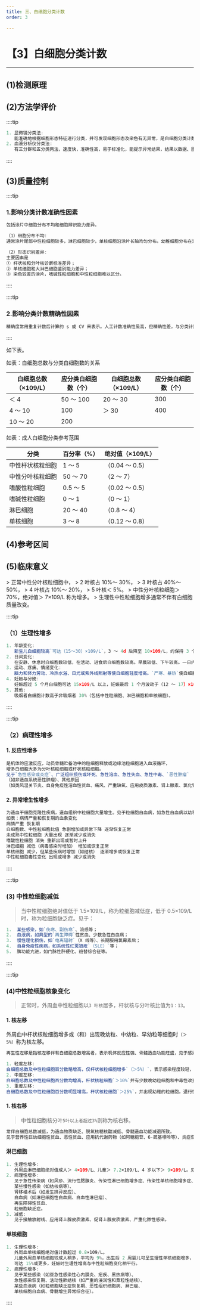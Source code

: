 ```yaml
---
title: 三、白细胞分类计数
order: 3

---
```


# 【3】白细胞分类计数

<kaodian :text="'临床检验基础记忆卡'" />

<!-- ###### 第三章 白细胞检查

> 临床检验基础 -->

<beitiL/>

---

## (1)检测原理

<son :text="'临床检验基础检验记忆卡'" text1="(1)检测原理" :textOption="[['了解','基础知识','相关专业知识'],['了解','基础知识','专业知识'],['了解','基础知识','专业知识']]" />

## (2)方法学评价

<son :text="'临床检验基础检验记忆卡'" text1="(2)方法学评价" :textOption="[['了解','相关专业知识','专业实践能力'],['了解','专业知识','专业实践能力'],['了解','专业知识','专业实践能力']]" />

::::tip

```js
1. 显微镜分类法:
   能准确地根据细胞形态特征进行分类，并可发现细胞形态及染色有无异常，是白细胞分类计数参考方法，但耗时、精确性和重复性较差。
2. 血液分析仪分类法:
   有三分群和五分类两法，速度快，准确性高，易于标准化，能提示异常结果，结果以数据、图形、文字等多种形式展示，是白细胞分类和筛检首选方法，但不能完全代替显微镜检查法对异常白细胞进行鉴别和分类。
```

::::

## (3)质量控制

<son :text="'临床检验基础检验记忆卡'" text1="(3)质量控制" :textOption="[['了解','相关专业知识','专业实践能力'],['掌握','专业知识','专业实践能力'],['掌握','专业知识','专业实践能力']]" />

::::tip

### 1.影响分类计数准确性因素

```js
包括涂片中细胞分布不均和细胞辨识能力差异。

（1）细胞分布不均:
通常涂片尾部中性粒细胞较多，淋巴细胞较少，单核细胞沿涂片长轴均匀分布。幼稚细胞分布在涂片尾部和边缘，淋巴细胞、嗜碱性粒细胞分布在涂片头部和体部。采用“城垛”式移动进行涂片分类，有助于弥补涂片中细胞分布的差异。

（2）形态识别差异:
主要因素是
① 杆状核和分叶核诊断标准差异；
② 单核细胞和大淋巴细胞鉴别能力差异；
③ 染色较差的涂片，嗜碱性粒细胞和中性粒细胞难以区分。
```

::::

::::tip

### 2.影响分类计数精确性因素

```js
精确度常用重复计数后计算的 s 或 CV 来表示。人工计数准确性虽高，但精确性差，与分类计数细胞数量较少有关。计数细胞量越大，误差越小。因此，临床上如需观察细胞数量变化作为诊治指标时，应提高细胞计数量.
```

::::

如下表。

如表：白细胞总数与分类白细胞数的关系

| 白细胞总数（×109/L） | 应分类白细胞数（个） | 白细胞总数（×109/L） | 应分类白细胞数（个） |
| -------------------- | -------------------- | -------------------- | -------------------- |
| ＜ 4                 | 50 ～ 100            | 20 ～ 30             | 300                  |
| 4 ～ 10              | 100                  | ＞ 30                | 400                  |
| 10 ～ 20             | 200                  |                      |

如表：成人白细胞分类参考范围

| 分类             | 百分率（%） | 绝对值（×109/L） |
| ---------------- | ----------- | ---------------- |
| 中性杆状核粒细胞 | 1 ～ 5      | （0.04 ～ 0.5）  |
| 中性分叶核粒细胞 | 50 ～ 70    | （2 ～ 7）       |
| 嗜酸性粒细胞     | 0.5 ～ 5    | （0.02 ～ 0.5）  |
| 嗜碱性粒细胞     | 0 ～ 1      | （0 ～ 1）       |
| 淋巴细胞         | 20 ～ 40    | （0.8 ～ 4）     |
| 单核细胞         | 3 ～ 8      | （0.12 ～ 0.8）  |

## (4)参考区间

<son :text="'临床检验基础检验记忆卡'" text1="(4)参考区间" :textOption="[['掌握','专业知识','专业实践能力'],['掌握','相关专业知识','专业实践能力'],['掌握','相关专业知识','专业实践能力']]" />

## (5)临床意义

<son :text="'临床检验基础检验记忆卡'" text1="(5)临床意义" :textOption="[['掌握','专业知识','专业实践能力'],['掌握','相关专业知识','专业实践能力'],['掌握','相关专业知识','专业实践能力']]" />
> 正常中性分叶核粒细胞中，
> 2 叶核占 10%～ 30%，
> 3 叶核占 40%～ 50%，
> 4 叶核占 10%～ 20%，
> 5 叶核＜ 5%。
> 中性分叶核粒细胞＞ 70%，绝对值＞ 7×109/L 称为增多。
> 生理性中性粒细胞增多通常不伴有白细胞质量改变。

::::tip

### （1）生理性增多

```js
1. 年龄变化:
   新生儿白细胞较高`可达（15～30）×109/L`，3 ～ 4d 后降至 10×109/L，约保持 3 个月，逐渐减至成人水平。新生儿中性粒细胞占绝对优势（6 ～ 28）×109/L，1 周内降至 5×109/L，`第6～9d减至与淋巴细胞大致相等`，随后淋巴细胞逐渐增多，婴儿期以淋巴细胞数为主`（可达70%）`，2 ～ 3 岁后，淋巴细胞逐渐减低，中性粒细胞逐渐增高，4 ～ 5 岁两者基本相等，形成中性粒细胞和淋巴细胞 2 次交叉变化曲线，到青春期时与成人相同。
2. 日间变化:
   在安静、休息时白细胞数较低，在活动、进食后白细胞数较高。早晨较低、下午较高。一日内最高值和最低值可相差 1 倍。
3. 运动、疼痛、情绪变化:
   脑力和体力劳动、冷热水浴、日光或紫外线照射等使白细胞轻度增高。`严寒、暴热`使白细胞数高达 15×109/L 或更高。剧烈运动、剧痛、情绪激动使白细胞显著增高。
4. 妊娠与分娩:
   妊娠超过 5 个月白细胞可达 15×109/L 以上，妊娠最后 1 个月波动于（12 ～ 17）×109/L，分娩时白细胞可达 34×109/L，分娩后 2 ～ 5d 内恢复正常。
5. 其他:
   吸烟者白细胞计数高于非吸烟者 30%（包括中性粒细胞、淋巴细胞和单核细胞）。
```

::::

::::tip

### （2）病理性增多

#### 1. 反应性增多

```js
是机体的应激反应，动员骨髓贮备池中的粒细胞释放或边缘池粒细胞进入血液循环，
增多白细胞大多为分叶核粒细胞或杆状核粒细胞。
见于`急性感染或炎症`、广泛组织损伤或坏死、急性溶血、急性失血、急性中毒、`恶性肿瘤`
（如非造血系统恶性肿瘤）、其他原因
（如类风湿关节炎、自身免疫性溶血性贫血、痛风、严重缺氧、应用皮质激素、肾上腺素、氯化锂等）。
```

#### 2. 异常增生性增多

```js
为造血干细胞克隆性疾病，造血组织中粒细胞大量增生。见于粒细胞白血病，如急性白血病以幼稚白血病细胞增多为主，慢性白血病以成熟白血病细胞增高为主，骨髓增殖性疾病如真性红细胞增多症、原发性血小板增多症、骨髓纤维化症。
如表：病情严重和恢复期的血象变化
病情严重 恢复期
白细胞数、中性粒细胞比值 急剧增加或异常下降 逐渐恢复正常
未成熟中性粒细胞 大量出现 逐渐减少或消失
嗜酸性粒细胞 消失 重新出现或暂时上升
淋巴细胞 减低（病毒感染时增加） 增加或恢复正常
单核细胞 减少，但某些疾病时增加（如结核） 逐渐增多或恢复正常
中性粒细胞毒性变化 出现或增多 减少或消失
```

::::

::::tip

### (3) 中性粒细胞减低

> 当中性粒细胞绝对值低于 1.5×109/L，称为粒细胞减低症，低于 0.5×109/L 时，称为粒细胞缺乏症。见于：

```js
1.  某些感染，如`伤寒、副伤寒`、流感等；
2.  血液病，如典型的`再生障碍`性贫血、少数急性白血病；
3.  慢性理化损伤，如`电离辐射`（X 线等）、长期服用氯霉素后；
4.  自身免疫性疾病，如系统性红斑狼疮`（SLE）`等；
5.  脾功能亢进，如门脉性肝硬化、班替综合征等。
```

::::

::::tip

### (4)中性粒细胞核象变化

> 正常时，外周血中性粒细胞以`3 叶核`居多，杆状核与分叶核比值为`1：13`。

#### 1. 核左移

外周血中杆状核粒细胞增多或（和）出现晚幼粒、中幼粒、早幼粒等细胞时`（＞5%）`称为核左移。

```js
再生性左移是指核左移伴有白细胞总数增高者，表示机体反应性强、骨髓造血功能旺盛，见于感染（尤其急性化脓性感染）、急性中毒、急性溶血、急性失血等。

1. 轻度左移:
白细胞总数及中性粒细胞百分数略增高，仅杆状核粒细胞增多`（＞5%）`，表示感染程度较轻，机体抵抗力较强。
2. 中度左移:
白细胞总数及中性粒细胞百分数均增高，杆状核粒细胞`＞10%`并有少数晚幼粒细胞和中毒性改变，表示有严重感染。
3. 重度左移:
白细胞总数及中性粒细胞百分数明显增高，杆状核粒细胞`＞25%`，并出现幼稚的粒细胞。退行性左移：指核左移而白细胞总数不增高甚至减低者，见于再生障碍性贫血、粒细胞减低症、严重感染（如伤寒、败血症等）。
```

#### 1. 核右移

> 中性粒细胞核分叶`5叶以上者超过3%`则称为核右移。

```js
常伴白细胞总数减低，为造血物质缺乏、脱氧核糖核酸减低、骨髓造血功能减退所致。
见于营养性巨幼细胞性贫血、恶性贫血、应用抗代谢药物（如阿糖胞苷、6-巯基嘌呤等）、炎症恢复期。
```

#### 淋巴细胞

```js
1. 生理性增多:
   外周血淋巴细胞绝对值成人＞ 4×109/L、儿童＞ 7.2×109/L、4 岁以下＞ 9×109/L。见于儿童期淋巴细胞生理性增多。
2. 病理性增多:
   见于急性传染病（如风疹、流行性腮腺炎、传染性淋巴细胞增多症、传染性单核细胞增多症、百日咳等）、
   某些慢性感染（如结核病等）、
   肾移植术后（如发生排异反应）、
   白血病（如淋巴细胞性白血病、白血性淋巴瘤）、
   再生障碍性贫血、
   粒细胞缺乏症。
3. 减低:
   见于接触放射线、应用肾上腺皮质激素、促肾上腺皮质激素、严重化脓性感染。
```

#### 单核细胞

```js
1. 生理性增多:
   外周血单核细胞绝对值计数超过 0.8×109/L。
   儿童外周血单核细胞较成人稍多，平均为 9%，出生后 2 周婴儿可呈生理性单核细胞增多，
   可达 15%或更多，妊娠时生理性增高与中性粒细胞变化相平行。
2. 病理性增多:
   见于某些感染（如亚急性感染性心内膜炎、疟疾、黑热病等）、
   急性感染恢复期、活动性肺结核（如严重的浸润性和粟粒性结核）、
   某些血液病（如粒细胞缺乏症恢复期、恶性组织细胞病、淋巴瘤、
   单核细胞白血病、骨髓增生异常综合征）。
```

::::
